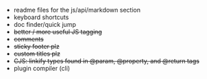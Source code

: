- readme files for the js/api/markdown section
- keyboard shortcuts
- doc finder/quick jump
- ~~better / more useful JS tagging~~
- ~~comments~~
- ~~sticky footer plz~~
- ~~custom titles plz~~
- ~~CJS: linkify types found in @param, @property, and @return tags~~
- plugin compiler (cli)